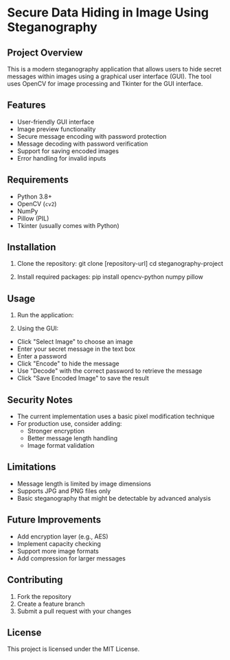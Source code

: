 # Secure Data Hiding in Image Using Steganography

## Project Overview

This is a modern steganography application that allows users to hide secret messages within images using a graphical user interface (GUI). The tool uses OpenCV for image processing and Tkinter for the GUI interface.

## Features

- User-friendly GUI interface
- Image preview functionality
- Secure message encoding with password protection
- Message decoding with password verification
- Support for saving encoded images
- Error handling for invalid inputs

## Requirements

- Python 3.8+
- OpenCV (`cv2`)
- NumPy
- Pillow (PIL)
- Tkinter (usually comes with Python)

## Installation

1. Clone the repository:
   git clone [repository-url]
   cd steganography-project

2. Install required packages:
   pip install opencv-python numpy pillow

## Usage

1. Run the application:

2. Using the GUI:

- Click "Select Image" to choose an image
- Enter your secret message in the text box
- Enter a password
- Click "Encode" to hide the message
- Use "Decode" with the correct password to retrieve the message
- Click "Save Encoded Image" to save the result

## Security Notes

- The current implementation uses a basic pixel modification technique
- For production use, consider adding:
  - Stronger encryption
  - Better message length handling
  - Image format validation

## Limitations

- Message length is limited by image dimensions
- Supports JPG and PNG files only
- Basic steganography that might be detectable by advanced analysis

## Future Improvements

- Add encryption layer (e.g., AES)
- Implement capacity checking
- Support more image formats
- Add compression for larger messages

## Contributing

1. Fork the repository
2. Create a feature branch
3. Submit a pull request with your changes

## License

This project is licensed under the MIT License.

